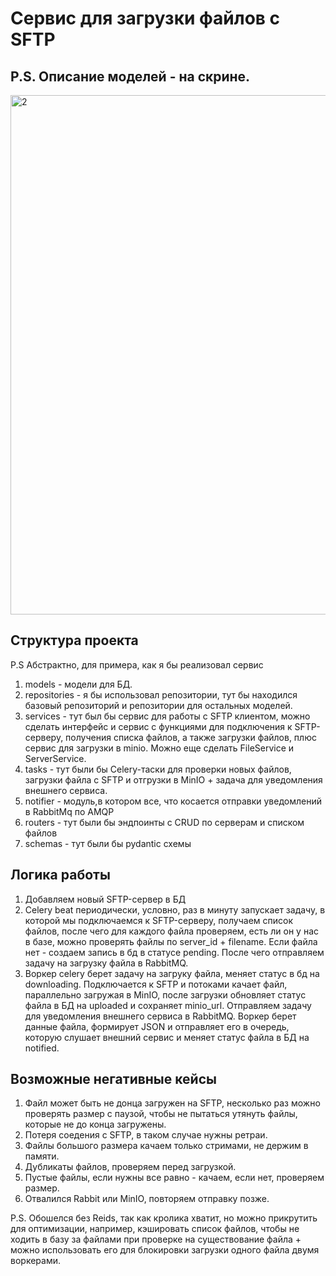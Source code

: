 # Сервис для загрузки файлов с SFTP

## P.S. Описание моделей - на скрине.
<img width="2293" height="831" alt="2" src="https://github.com/user-attachments/assets/6d66fe1a-c18e-4008-a355-1f9d5048014f" />

## Структура проекта
P.S Абстрактно, для примера, как я бы реализовал сервис
1. models - модели для БД.
2. repositories - я бы использовал репозитории, тут бы находился базовый репозиторий и репозитории для остальных моделей.
3. services - тут был бы сервис для работы с SFTP клиентом, можно сделать интерфейс и сервис с функциями для подключения к SFTP-серверу, получения списка файлов, а также загрузки файлов, плюс сервис для загрузки в minio. Можно еще сделать FileService и ServerService.
4. tasks - тут были бы Celery-таски для проверки новых файлов, загрузки файла с SFTP и отгрузки в MinIO + задача для уведомления внешнего сервиса.
5. notifier - модуль,в котором все, что косается отправки уведомлений в RabbitMq по AMQP
6. routers - тут были бы эндпоинты с CRUD по серверам и списком файлов
7. schemas - тут были бы pydantic схемы


## Логика работы
1. Добавляем новый SFTP-сервер в БД
2. Celery beat периодически, условно, раз в минуту запускает задачу, в которой мы подключаемся к SFTP-серверу, получаем список файлов, после чего для каждого файла проверяем, есть ли он у нас в базе, можно проверять файлы по server_id + filename. Если файла нет - создаем запись в бд в статусе pending. После чего отправляем задачу на загрузку файла в RabbitMQ.
3. Воркер celery берет задачу на загруку файла, меняет статус в бд на downloading. Подключается к SFTP и потоками качает файл, параллельно загружая в MinIO, после загрузки обновляет статус файла в БД на uploaded и сохраняет minio_url. Отправляем задачу для уведомления внешнего сервиса в RabbitMQ. Воркер берет данные файла, формирует JSON и отправляет его в очередь, которую слушает внешний сервис и меняет статус файла в БД на notified.

## Возможные негативные кейсы
1. Файл может быть не донца загружен на SFTP, несколько раз можно проверять размер с паузой, чтобы не пытаться утянуть файлы, которые не до конца загружены.
2. Потеря соедения с SFTP, в таком случае нужны ретраи.
3. Файлы большого размера качаем только стримами, не держим в памяти.
4. Дубликаты файлов, проверяем перед загрузкой.
5. Пустые файлы, если нужны все равно - качаем, если нет, проверяем размер.
6. Отвалился Rabbit или MinIO, повторяем отправку позже.

P.S. Обошелся без Reids, так как кролика хватит, но можно прикрутить для оптимизации, например, кэшировать список файлов, чтобы не ходить в базу за файлами при проверке на существование файла + можно использовать его для блокировки загрузки одного файла двумя воркерами.
